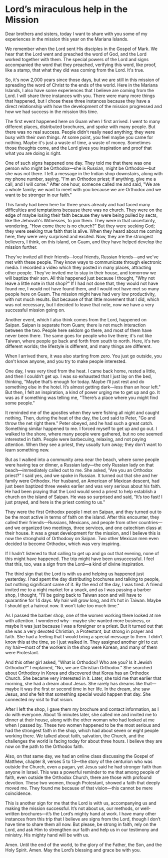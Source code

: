 # Lord’s miraculous help in the Mission

Dear brothers and sisters, today I want to share with you some of my experiences in the mission this year on the Mariana Islands.

We remember when the Lord sent His disciples in the Gospel of Mark. We hear that the Lord went and preached the word of God, and the Lord worked together with them. The special powers of the Lord and signs accompanied the word that they preached, verifying this word, like proof, like a stamp, that what they did was coming from the Lord. It's true.

So, it's now 2,000 years since those days, but we are still in this mission of spreading the word of Christ to the ends of the world. Here in the Mariana Islands, I also have some experiences that I believe are coming from the Lord. I will share three instances with you. There were many more things that happened, but I chose these three instances because they have a direct relationship with how the development of the mission progressed and how we had success in the mission this time.

The first event happened here on Guam when I first arrived. I went to many different places, distributed brochures, and spoke with many people. But there was no real success. People didn't really need anything; they were busy with their own things. At some point, you feel maybe you came for nothing. Maybe it's just a waste of time, a waste of money. Sometimes those thoughts come, and the Lord gives you inspiration and proof that what you are doing is right.

One of such signs happened one day. They told me that there was one person who might be Orthodox—she is Russian, might be Orthodox—but she was not there. I left a message in the Indian shop downstairs, along with my phone number, saying, "I'm an Orthodox priest; if anything, give me a call, and I will come." After one hour, someone called me and said, "We are a whole family; we want to meet with you because we are Orthodox and we want to be stronger in our faith."

This family had been here for three years already and had faced many difficulties and temptations because there was no church. They were on the edge of maybe losing their faith because they were being pulled by sects, like the Jehovah's Witnesses, to join them. They were in that uncertainty, wondering, "How come there is no church?" But they were seeking God; they were seeking true faith that is alive. When they heard about me coming here, they were very surprised and excited. Now, they are the strongest believers, I think, on this island, on Guam, and they have helped develop the mission further.

They've invited all their friends—local friends, Russian friends—and we've met with these people. They know ways to communicate through electronic media. I recorded a video which they posted in many places, attracting other people. They've invited me to stay in their house, and tomorrow we will baptize their son. All this happened just because I thought, "Why not leave a little note in that shop?" If I had not done that, they would not have found me, I would not have found them, and I would not have met so many people here on Guam. The mission might have had very low productivity, with not much results. But because of that little movement that I did, which was not necessary, but I decided to leave that note, now we have a very successful mission going on.

Another event, which I also think comes from the Lord, happened on Saipan. Saipan is separate from Guam; there is not much interaction between the two. People here seldom go there, and most of them have never been there. The same goes for people who live there; it's not like Taiwan, where people go back and forth from south to north. Here, it's two different worlds; the lifestyle is different, and many things are different.

When I arrived there, it was also starting from zero. You just go outside, you don't know anyone, and you try to make people interested.

One day, I was very tired from the heat. I came back home, rested a little, and then I couldn’t get up. I was so exhausted that I just lay on the bed, thinking, "Maybe that’s enough for today. Maybe I’ll just rest and do something else in the hotel. It’s almost getting dark—less than an hour left." But then, I felt an inspiration, a kind of power urging me to get up and go. It was as if something was telling me, "There’s a place where you might find some people."

It reminded me of the apostles when they were fishing all night and caught nothing. Then, during the heat of the day, the Lord said to Peter, "Go and throw the net right there." Peter obeyed, and he had such a great catch. Something similar happened to me. I forced myself to get up and go out. I walked to the shore, where many people were gathered, but no one seemed interested in faith. People were barbecuing, relaxing, and not paying attention. When they see a priest, they usually turn away; they don’t want to learn something new.

But as I walked into a community area near the beach, where some people were having tea or dinner, a Russian lady—the only Russian lady on that beach—immediately called out to me. She asked, "Are you an Orthodox priest?" I said yes, and we spoke in Russian. It turned out that she and her family were Orthodox. Her husband, an American of Mexican descent, had just been baptized three weeks earlier and was very serious about his faith. He had been praying that the Lord would send a priest to help establish a church on the island of Saipan. He was so surprised and said, "It’s too fast! I just prayed, and here is the priest coming to us."

They were the first Orthodox people I met on Saipan, and they turned out to be the most active in terms of faith on the island. After this encounter, they called their friends—Russians, Mexicans, and people from other countries—and we organized two meetings, three services, and one catechism class at their house. It was a great development for the mission, and I believe this is now the stronghold of Orthodoxy on Saipan. Two other Mexican men even decided to become Orthodox, which was very inspiring.

If I hadn’t listened to that calling to get up and go out that evening, none of this might have happened. The trip might have been unsuccessful. I feel that this, too, was a sign from the Lord—a kind of divine inspiration.

The third sign that the Lord is with us and helping us happened just yesterday. I had spent the day distributing brochures and talking to people, but nothing significant came of it. By the end of the day, I was tired. A friend invited me to a night market for a snack, and as I was passing a barber shop, I thought, "I’ll be going back to Taiwan soon and will have to quarantine for 14 days. My hair will grow long, and it’s hot in Taiwan. Maybe I should get a haircut now. It won’t take too much time." 

As I passed the barber shop, one of the women working there looked at me with attention. I wondered why—maybe she wanted more business, or maybe it was just because I was a foreigner or a priest. But it turned out that she was a very devoted Christian, a Protestant, but strong in prayer and faith. She had a feeling that I would bring a special message to them. I didn’t know this at the time, so I just walked in. They assigned another girl to cut my hair—most of the workers in the shop were Korean, and many of them were Protestant.

And this other girl asked, "What is Orthodox? Who are you? Is it Jewish Orthodox?" I explained, "No, we are Christian Orthodox." She searched about Orthodoxy in Korea and discovered that Korea has an Orthodox Church. She became very interested in it. Later, she told me that earlier that morning, she had a dream about Jesus. She rarely has dreams like that—maybe it was the first or second time in her life. In the dream, she saw Jesus, and she felt that something special would happen that day. She connected my visit to that vision.

After I left the shop, I gave them my brochure and contact information, as I do with everyone. About 15 minutes later, she called me and invited me to dinner at their house, along with the other woman who had looked at me when I passed by. These two women happened to be the most serious and had the strongest faith in the shop, which had about seven or eight people working there. We talked about faith, salvation, the Church, and the challenges the world is facing today for about three hours. I believe they are now on the path to the Orthodox faith.

Also, on that same day, we had an online class discussing the Gospel of Matthew, chapter 8, verses 5 to 13—the story of the centurion who was outside the Church, even a pagan, yet Jesus said he had stronger faith than anyone in Israel. This was a powerful reminder to me that among people of faith, even outside the Orthodox Church, there are those with profound devotion. These two women, though Protestant, showed a faith that deeply moved me. They found me because of that vision—this cannot be mere coincidence.

This is another sign for me that the Lord is with us, accompanying us and making the mission successful. It’s not about us, our methods, or well-written brochures—it’s the Lord’s mighty hand at work. I have many other instances from this trip that I believe are signs from the Lord, though I don’t have time to share them all now. But please, be strong in faith, rely on the Lord, and ask Him to strengthen our faith and help us in our testimony and ministry. His mighty hand will be with us.

Amen. Until the end of the world, to the glory of the Father, the Son, and the Holy Spirit. Amen. May the Lord’s blessing and grace be with you.

